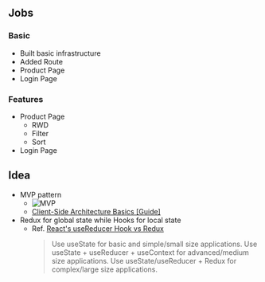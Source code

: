 ## Jobs

### Basic

- Built basic infrastructure
- Added Route
- Product Page
- Login Page

### Features

- Product Page
  - RWD
  - Filter
  - Sort
- Login Page

## Idea

- MVP pattern
  - ![MVP](https://drive.google.com/uc?export=view&id=1Jexsxyet-Sr8iRHcqt58ViTUPC7wfyNa)
  - [Client-Side Architecture Basics [Guide]](https://khalilstemmler.com/articles/client-side-architecture/introduction/)
- Redux for global state while Hooks for local state
  - Ref. [React's useReducer Hook vs Redux](https://www.robinwieruch.de/redux-vs-usereducer)
    > Use useState for basic and simple/small size applications.
    > Use useState + useReducer + useContext for advanced/medium size applications.
    > Use useState/useReducer + Redux for complex/large size applications.
